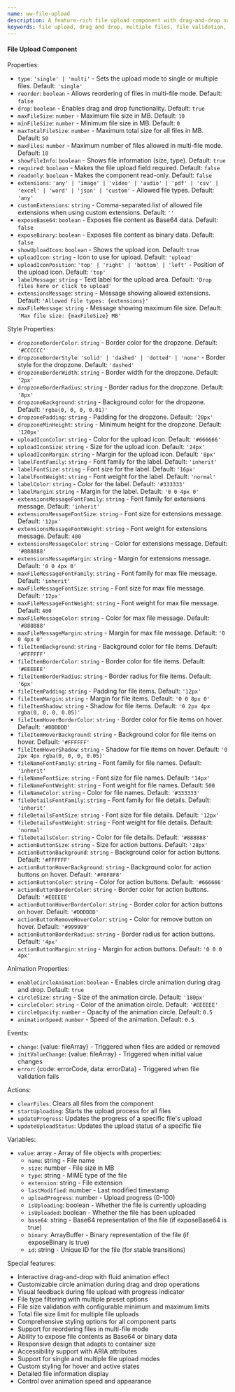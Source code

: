 ```yaml
---
name: ww-file-upload
description: A feature-rich file upload component with drag-and-drop support, file validation, and extensive customization options
keywords: file upload, drag and drop, multiple files, file validation, file preview, file list
---
```


#### File Upload Component

Properties:

-   `type`: `'single' | 'multi'` - Sets the upload mode to single or multiple files. Default: `'single'`
-   `reorder`: `boolean` - Allows reordering of files in multi-file mode. Default: `false`
-   `drop`: `boolean` - Enables drag and drop functionality. Default: `true`
-   `maxFileSize`: `number` - Maximum file size in MB. Default: `10`
-   `minFileSize`: `number` - Minimum file size in MB. Default: `0`
-   `maxTotalFileSize`: `number` - Maximum total size for all files in MB. Default: `50`
-   `maxFiles`: `number` - Maximum number of files allowed in multi-file mode. Default: `10`
-   `showFileInfo`: `boolean` - Shows file information (size, type). Default: `true`
-   `required`: `boolean` - Makes the file upload field required. Default: `false`
-   `readonly`: `boolean` - Makes the component read-only. Default: `false`
-   `extensions`: `'any' | 'image' | 'video' | 'audio' | 'pdf' | 'csv' | 'excel' | 'word' | 'json' | 'custom'` - Allowed file types. Default: `'any'`
-   `customExtensions`: `string` - Comma-separated list of allowed file extensions when using custom extensions. Default: `''`
-   `exposeBase64`: `boolean` - Exposes file content as Base64 data. Default: `false`
-   `exposeBinary`: `boolean` - Exposes file content as binary data. Default: `false`
-   `showUploadIcon`: `boolean` - Shows the upload icon. Default: `true`
-   `uploadIcon`: `string` - Icon to use for upload. Default: `'upload'`
-   `uploadIconPosition`: `'top' | 'right' | 'bottom' | 'left'` - Position of the upload icon. Default: `'top'`
-   `labelMessage`: `string` - Text label for the upload area. Default: `'Drop files here or click to upload'`
-   `extensionsMessage`: `string` - Message showing allowed extensions. Default: `'Allowed file types: {extensions}'`
-   `maxFileMessage`: `string` - Message showing maximum file size. Default: `'Max file size: {maxFileSize} MB'`

Style Properties:

-   `dropzoneBorderColor`: `string` - Border color for the dropzone. Default: `'#CCCCCC'`
-   `dropzoneBorderStyle`: `'solid' | 'dashed' | 'dotted' | 'none'` - Border style for the dropzone. Default: `'dashed'`
-   `dropzoneBorderWidth`: `string` - Border width for the dropzone. Default: `'2px'`
-   `dropzoneBorderRadius`: `string` - Border radius for the dropzone. Default: `'8px'`
-   `dropzoneBackground`: `string` - Background color for the dropzone. Default: `'rgba(0, 0, 0, 0.01)'`
-   `dropzonePadding`: `string` - Padding for the dropzone. Default: `'20px'`
-   `dropzoneMinHeight`: `string` - Minimum height for the dropzone. Default: `'120px'`
-   `uploadIconColor`: `string` - Color for the upload icon. Default: `'#666666'`
-   `uploadIconSize`: `string` - Size for the upload icon. Default: `'24px'`
-   `uploadIconMargin`: `string` - Margin for the upload icon. Default: `'8px'`
-   `labelFontFamily`: `string` - Font family for the label. Default: `'inherit'`
-   `labelFontSize`: `string` - Font size for the label. Default: `'16px'`
-   `labelFontWeight`: `string` - Font weight for the label. Default: `'normal'`
-   `labelColor`: `string` - Color for the label. Default: `'#333333'`
-   `labelMargin`: `string` - Margin for the label. Default: `'0 0 4px 0'`
-   `extensionsMessageFontFamily`: `string` - Font family for extensions message. Default: `'inherit'`
-   `extensionsMessageFontSize`: `string` - Font size for extensions message. Default: `'12px'`
-   `extensionsMessageFontWeight`: `string` - Font weight for extensions message. Default: `400`
-   `extensionsMessageColor`: `string` - Color for extensions message. Default: `'#888888'`
-   `extensionsMessageMargin`: `string` - Margin for extensions message. Default: `'0 0 4px 0'`
-   `maxFileMessageFontFamily`: `string` - Font family for max file message. Default: `'inherit'`
-   `maxFileMessageFontSize`: `string` - Font size for max file message. Default: `'12px'`
-   `maxFileMessageFontWeight`: `string` - Font weight for max file message. Default: `400`
-   `maxFileMessageColor`: `string` - Color for max file message. Default: `'#888888'`
-   `maxFileMessageMargin`: `string` - Margin for max file message. Default: `'0 0 4px 0'`
-   `fileItemBackground`: `string` - Background color for file items. Default: `'#FFFFFF'`
-   `fileItemBorderColor`: `string` - Border color for file items. Default: `'#EEEEEE'`
-   `fileItemBorderRadius`: `string` - Border radius for file items. Default: `'6px'`
-   `fileItemPadding`: `string` - Padding for file items. Default: `'12px'`
-   `fileItemMargin`: `string` - Margin for file items. Default: `'0 0 8px 0'`
-   `fileItemShadow`: `string` - Shadow for file items. Default: `'0 2px 4px rgba(0, 0, 0, 0.05)'`
-   `fileItemHoverBorderColor`: `string` - Border color for file items on hover. Default: `'#DDDDDD'`
-   `fileItemHoverBackground`: `string` - Background color for file items on hover. Default: `'#FFFFFF'`
-   `fileItemHoverShadow`: `string` - Shadow for file items on hover. Default: `'0 2px 4px rgba(0, 0, 0, 0.05)'`
-   `fileNameFontFamily`: `string` - Font family for file names. Default: `'inherit'`
-   `fileNameFontSize`: `string` - Font size for file names. Default: `'14px'`
-   `fileNameFontWeight`: `string` - Font weight for file names. Default: `500`
-   `fileNameColor`: `string` - Color for file names. Default: `'#333333'`
-   `fileDetailsFontFamily`: `string` - Font family for file details. Default: `'inherit'`
-   `fileDetailsFontSize`: `string` - Font size for file details. Default: `'12px'`
-   `fileDetailsFontWeight`: `string` - Font weight for file details. Default: `'normal'`
-   `fileDetailsColor`: `string` - Color for file details. Default: `'#888888'`
-   `actionButtonSize`: `string` - Size for action buttons. Default: `'28px'`
-   `actionButtonBackground`: `string` - Background color for action buttons. Default: `'#FFFFFF'`
-   `actionButtonHoverBackground`: `string` - Background color for action buttons on hover. Default: `'#F8F8F8'`
-   `actionButtonColor`: `string` - Color for action buttons. Default: `'#666666'`
-   `actionButtonBorderColor`: `string` - Border color for action buttons. Default: `'#EEEEEE'`
-   `actionButtonHoverBorderColor`: `string` - Border color for action buttons on hover. Default: `'#DDDDDD'`
-   `actionButtonRemoveHoverColor`: `string` - Color for remove button on hover. Default: `'#999999'`
-   `actionButtonBorderRadius`: `string` - Border radius for action buttons. Default: `'4px'`
-   `actionButtonMargin`: `string` - Margin for action buttons. Default: `'0 0 0 4px'`

Animation Properties:

-   `enableCircleAnimation`: `boolean` - Enables circle animation during drag and drop. Default: `true`
-   `circleSize`: `string` - Size of the animation circle. Default: `'180px'`
-   `circleColor`: `string` - Color of the animation circle. Default: `'#EEEEEE'`
-   `circleOpacity`: `number` - Opacity of the animation circle. Default: `0.5`
-   `animationSpeed`: `number` - Speed of the animation. Default: `0.5`

Events:

-   `change`: {value: fileArray} - Triggered when files are added or removed
-   `initValueChange`: {value: fileArray} - Triggered when initial value changes
-   `error`: {code: errorCode, data: errorData} - Triggered when file validation fails

Actions:

-   `clearFiles`: Clears all files from the component
-   `startUploading`: Starts the upload process for all files
-   `updateProgress`: Updates the progress of a specific file's upload
-   `updateUploadStatus`: Updates the upload status of a specific file

Variables:

-   `value`: array - Array of file objects with properties:
    -   `name`: string - File name
    -   `size`: number - File size in MB
    -   `type`: string - MIME type of the file
    -   `extension`: string - File extension
    -   `lastModified`: number - Last modified timestamp
    -   `uploadProgress`: number - Upload progress (0-100)
    -   `isUploading`: boolean - Whether the file is currently uploading
    -   `isUploaded`: boolean - Whether the file has been uploaded
    -   `base64`: string - Base64 representation of the file (if exposeBase64 is true)
    -   `binary`: ArrayBuffer - Binary representation of the file (if exposeBinary is true)
    -   `id`: string - Unique ID for the file (for stable transitions)

Special features:

-   Interactive drag-and-drop with fluid animation effect
-   Customizable circle animation during drag and drop operations
-   Visual feedback during file upload with progress indicator
-   File type filtering with multiple preset options
-   File size validation with configurable minimum and maximum limits
-   Total file size limit for multiple file uploads
-   Comprehensive styling options for all component parts
-   Support for reordering files in multi-file mode
-   Ability to expose file contents as Base64 or binary data
-   Responsive design that adapts to container size
-   Accessibility support with ARIA attributes
-   Support for single and multiple file upload modes
-   Custom styling for hover and active states
-   Detailed file information display
-   Control over animation speed and appearance
